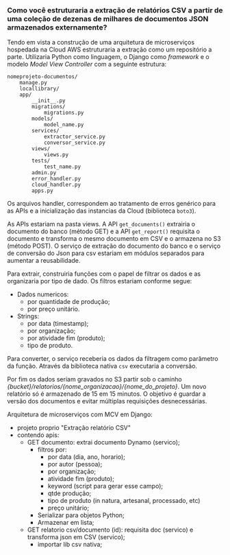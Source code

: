 ### Como você estruturaria a extração de relatórios CSV a partir de uma coleção de dezenas de milhares de documentos JSON armazenados externamente?

Tendo em vista a construção de uma arquitetura de microserviços hospedada na Cloud AWS estruturaria a extração como um repositório a parte. Utilizaria Python como linguagem, o Django como *framework* e o modelo *Model View Controller* com a seguinte estrutura:

```
nomeprojeto-documentos/
    manage.py
    locallibrary/
    app/
        __init__.py
        migrations/
            migrations.py
        models/
            model_name.py
        services/
            extractor_service.py
            conversor_service.py
        views/
            views.py
        tests/
            test_name.py
        admin.py
        error_handler.py
        cloud_handler.py
        apps.py
```

Os arquivos handler, correspondem ao tratamento de erros genérico para as APIs e a inicialização das instancias da Cloud (biblioteca `boto3`). 

As APIs estariam na pasta views. A API `get_documents()` extrairia o documento do banco (método GET) e a API `get_report()` requisita o documento e transforma o mesmo documento em CSV e o armazena no S3 (método POST). O serviço de extração do documento do banco e o serviço de conversão do Json para csv estariam em módulos separados para aumentar a reusabilidade. 

Para extrair, construiria funções com o papel de filtrar os dados e as organizaria por tipo de dado. Os filtros estariam conforme segue:
- Dados numericos:
    - por quantidade de produção;
    - por preço unitário.
- Strings:
    - por data (timestamp);
    - por organização;
    - por atividade fim (produto);
    - tipo de produto.
            
Para converter, o serviço receberia os dados da filtragem como parâmetro da função. Através da biblioteca nativa `csv` executaria a conversão.

Por fim os dados seriam gravados no S3 partir sob o caminho *{bucket}/relatorios/{nome_organizacao}/{nome_do_projeto}*. 
Um novo relatório só é armazenado de 15 em 15 minutos. O objetivo é guardar a versão dos documentos e evitar múltiplas requisições desnecessárias. 







Arquitetura de microserviços com MCV em Django:
- projeto proprio "Extração relatório CSV"
- contendo apis:
    - GET documento: extrai documento Dynamo (servico);
        - filtros por:
            - por data (dia, ano, horario);
            - por autor (pessoa);
            - por organização;
            - atividade fim (produto);
            - keyword (script para gerar esse campo);
            - qtde produção;
            - tipo de produto (in natura, artesanal, processado, etc)
            - preço unitário;
        - Serializar para objetos Python;
        - Armazenar em lista;
    - GET relatorio csv/documento (id): requisita doc (servico) e transforma json em CSV (servico);
        - importar lib csv nativa;
